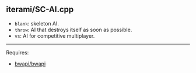iterami/SC-AI.cpp
-----------------

* `blank`: skeleton AI.
* `throw`: AI that destroys itself as soon as possible.
* `vs`: AI for competitive multiplayer.

---

Requires:
* [bwapi/bwapi](https://github.com/bwapi/bwapi)
